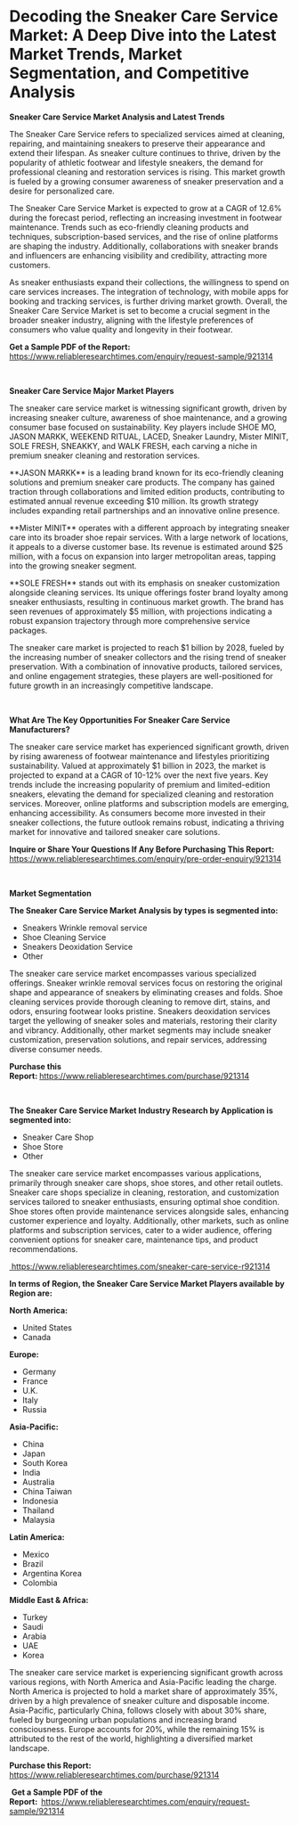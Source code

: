 <p><h1>Decoding the Sneaker Care Service Market: A Deep Dive into the Latest Market Trends, Market Segmentation, and Competitive Analysis</h1></p><p><strong>Sneaker Care Service Market Analysis and Latest Trends</strong></p>
<p><p>The Sneaker Care Service refers to specialized services aimed at cleaning, repairing, and maintaining sneakers to preserve their appearance and extend their lifespan. As sneaker culture continues to thrive, driven by the popularity of athletic footwear and lifestyle sneakers, the demand for professional cleaning and restoration services is rising. This market growth is fueled by a growing consumer awareness of sneaker preservation and a desire for personalized care.</p><p>The Sneaker Care Service Market is expected to grow at a CAGR of 12.6% during the forecast period, reflecting an increasing investment in footwear maintenance. Trends such as eco-friendly cleaning products and techniques, subscription-based services, and the rise of online platforms are shaping the industry. Additionally, collaborations with sneaker brands and influencers are enhancing visibility and credibility, attracting more customers.</p><p>As sneaker enthusiasts expand their collections, the willingness to spend on care services increases. The integration of technology, with mobile apps for booking and tracking services, is further driving market growth. Overall, the Sneaker Care Service Market is set to become a crucial segment in the broader sneaker industry, aligning with the lifestyle preferences of consumers who value quality and longevity in their footwear.</p></p>
<p><strong>Get a Sample PDF of the Report:&nbsp;</strong> <a href="https://www.reliableresearchtimes.com/enquiry/request-sample/921314?utm_campaign=3069&utm_medium=2&utm_source=Github&utm_content=ia&utm_term=18042025&utm_id=sneaker-care-service">https://www.reliableresearchtimes.com/enquiry/request-sample/921314</a></p>
<p>&nbsp;</p>
<p><strong>Sneaker Care Service Major Market Players</strong></p>
<p><p>The sneaker care service market is witnessing significant growth, driven by increasing sneaker culture, awareness of shoe maintenance, and a growing consumer base focused on sustainability. Key players include SHOE MO, JASON MARKK, WEEKEND RITUAL, LACED, Sneaker Laundry, Mister MINIT, SOLE FRESH, SNEAKKY, and WALK FRESH, each carving a niche in premium sneaker cleaning and restoration services.</p><p>**JASON MARKK** is a leading brand known for its eco-friendly cleaning solutions and premium sneaker care products. The company has gained traction through collaborations and limited edition products, contributing to estimated annual revenue exceeding $10 million. Its growth strategy includes expanding retail partnerships and an innovative online presence.</p><p>**Mister MINIT** operates with a different approach by integrating sneaker care into its broader shoe repair services. With a large network of locations, it appeals to a diverse customer base. Its revenue is estimated around $25 million, with a focus on expansion into larger metropolitan areas, tapping into the growing sneaker segment.</p><p>**SOLE FRESH** stands out with its emphasis on sneaker customization alongside cleaning services. Its unique offerings foster brand loyalty among sneaker enthusiasts, resulting in continuous market growth. The brand has seen revenues of approximately $5 million, with projections indicating a robust expansion trajectory through more comprehensive service packages.</p><p>The sneaker care market is projected to reach $1 billion by 2028, fueled by the increasing number of sneaker collectors and the rising trend of sneaker preservation. With a combination of innovative products, tailored services, and online engagement strategies, these players are well-positioned for future growth in an increasingly competitive landscape.</p></p>
<p>&nbsp;</p>
<p><strong>What Are The Key Opportunities For Sneaker Care Service Manufacturers?</strong></p>
<p><p>The sneaker care service market has experienced significant growth, driven by rising awareness of footwear maintenance and lifestyles prioritizing sustainability. Valued at approximately $1 billion in 2023, the market is projected to expand at a CAGR of 10-12% over the next five years. Key trends include the increasing popularity of premium and limited-edition sneakers, elevating the demand for specialized cleaning and restoration services. Moreover, online platforms and subscription models are emerging, enhancing accessibility. As consumers become more invested in their sneaker collections, the future outlook remains robust, indicating a thriving market for innovative and tailored sneaker care solutions.</p></p>
<p><strong>Inquire or Share Your Questions If Any Before Purchasing This Report:</strong> <a href="https://www.reliableresearchtimes.com/enquiry/pre-order-enquiry/921314?utm_campaign=3069&utm_medium=2&utm_source=Github&utm_content=ia&utm_term=18042025&utm_id=sneaker-care-service">https://www.reliableresearchtimes.com/enquiry/pre-order-enquiry/921314</a></p>
<p>&nbsp;</p>
<p><strong>Market Segmentation</strong></p>
<p><strong>The Sneaker Care Service Market Analysis by types is segmented into:</strong></p>
<p><ul><li>Sneakers Wrinkle removal service</li><li>Shoe Cleaning Service</li><li>Sneakers Deoxidation Service</li><li>Other</li></ul></p>
<p><p>The sneaker care service market encompasses various specialized offerings. Sneaker wrinkle removal services focus on restoring the original shape and appearance of sneakers by eliminating creases and folds. Shoe cleaning services provide thorough cleaning to remove dirt, stains, and odors, ensuring footwear looks pristine. Sneakers deoxidation services target the yellowing of sneaker soles and materials, restoring their clarity and vibrancy. Additionally, other market segments may include sneaker customization, preservation solutions, and repair services, addressing diverse consumer needs.</p></p>
<p><strong>Purchase this Report:&nbsp;</strong><a href="https://www.reliableresearchtimes.com/purchase/921314?utm_campaign=3069&utm_medium=2&utm_source=Github&utm_content=ia&utm_term=18042025&utm_id=sneaker-care-service">https://www.reliableresearchtimes.com/purchase/921314</a></p>
<p>&nbsp;</p>
<p><strong>The Sneaker Care Service Market Industry Research by Application is segmented into:</strong></p>
<p><ul><li>Sneaker Care Shop</li><li>Shoe Store</li><li>Other</li></ul></p>
<p><p>The sneaker care service market encompasses various applications, primarily through sneaker care shops, shoe stores, and other retail outlets. Sneaker care shops specialize in cleaning, restoration, and customization services tailored to sneaker enthusiasts, ensuring optimal shoe condition. Shoe stores often provide maintenance services alongside sales, enhancing customer experience and loyalty. Additionally, other markets, such as online platforms and subscription services, cater to a wider audience, offering convenient options for sneaker care, maintenance tips, and product recommendations.</p></p>
<p><a href="https://www.reliableresearchtimes.com/sneaker-care-service-r921314?utm_campaign=3069&utm_medium=2&utm_source=Github&utm_content=ia&utm_term=18042025&utm_id=sneaker-care-service">&nbsp;https://www.reliableresearchtimes.com/sneaker-care-service-r921314</a></p>
<p><strong>In terms of Region, the Sneaker Care Service Market Players available by Region are:</strong></p>
<p>
    <p> <strong> North America: </strong>
        <ul>
            <li>United States</li>
            <li>Canada</li>
        </ul>
        </p> 
    <p> <strong> Europe: </strong>
        <ul>
            <li>Germany</li>
            <li>France</li>
            <li>U.K.</li>
            <li>Italy</li>
            <li>Russia</li>
        </ul>
        </p> 
    <p> <strong> Asia-Pacific: </strong>
        <ul>
            <li>China</li>
            <li>Japan</li>
            <li>South Korea</li>
            <li>India</li>
            <li>Australia</li>
            <li>China Taiwan</li>
            <li>Indonesia</li>
            <li>Thailand</li>
            <li>Malaysia</li>
        </ul>
        </p> 
    <p> <strong> Latin America: </strong>
        <ul>
            <li>Mexico</li>
            <li>Brazil</li>
            <li>Argentina Korea</li>
            <li>Colombia</li>
        </ul>
        </p> 
    <p> <strong> Middle East & Africa: </strong>
        <ul>
            <li>Turkey</li>
            <li>Saudi</li>
            <li>Arabia</li>
            <li>UAE</li>
            <li>Korea</li>
        </ul>
    </p>
    </p>
<p><p>The sneaker care service market is experiencing significant growth across various regions, with North America and Asia-Pacific leading the charge. North America is projected to hold a market share of approximately 35%, driven by a high prevalence of sneaker culture and disposable income. Asia-Pacific, particularly China, follows closely with about 30% share, fueled by burgeoning urban populations and increasing brand consciousness. Europe accounts for 20%, while the remaining 15% is attributed to the rest of the world, highlighting a diversified market landscape.</p></p>
<p><strong>Purchase this Report: </strong><a href="https://www.reliableresearchtimes.com/purchase/921314?utm_campaign=3069&utm_medium=2&utm_source=Github&utm_content=ia&utm_term=18042025&utm_id=sneaker-care-service">https://www.reliableresearchtimes.com/purchase/921314</a></p>
<p>&nbsp;<strong>Get a Sample PDF of the Report:&nbsp;&nbsp;</strong><a href="https://www.reliableresearchtimes.com/enquiry/request-sample/921314?utm_campaign=3069&utm_medium=2&utm_source=Github&utm_content=ia&utm_term=18042025&utm_id=sneaker-care-service">https://www.reliableresearchtimes.com/enquiry/request-sample/921314</a></p>
<p><strong></strong></p>
<p><p></p><p></p><p></p></p>